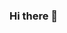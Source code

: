 ### Hi there 👋

<!--
**aprunge/aprunge** is a ✨ _special_ ✨ repository because its `README.md` (this file) appears on your GitHub profile.

Here are some ideas to get you started:

#🔭 I’m currently working on GPU Passthrough in Java
#🌱 I’m currently learning GPU Passthrough in Java
#👯 I’m looking to collaborate on Optimized Random Number Generator
#🤔 I’m looking for help with getting better at Fortnite
#💬 Ask me about my favorite Monster flavor (the white one)
#📫 How to reach me: Don't.
#😄 Pronouns: ga/mer
#⚡ Fun fact: I'm racist
-->
